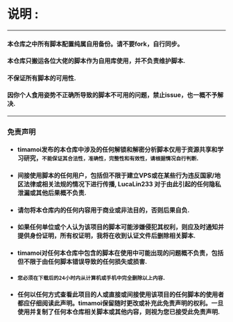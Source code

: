 # 说明 :
--------------------------------------------------------------------
#### 本仓库之中所有脚本配置纯属自用备份。请不要fork，自行同步。
#### 本仓库只搬运各位大佬的脚本作为自用库使用，并不负责维护脚本.
#### 不保证所有脚本的可用性.
#### 因你个人食用姿势不正确所导致的脚本不可用的问题，禁止issue，也一概不予解决.
---------------------------------------------------------------------    
### 免责声明
* #### timamoi发布的本仓库中涉及的任何解锁和解密分析脚本仅用于资源共享和学习研究，`不能保证其合法性，准确性，完整性和有效性，请根据情况自行判断`.
* #### 间接使用脚本的任何用户，包括但不限于建立VPS或在某些行为违反国家/地区法律或相关法规的情况下进行传播, LucaLin233 对于由此引起的任何隐私泄漏或其他后果概不负责.
* #### 请勿将本仓库内的任何内容用于商业或非法目的，否则后果自负.
* #### 如果任何单位或个人认为该项目的脚本可能涉嫌侵犯其权利，则应及时通知并提供身份证明，所有权证明，我将在收到认证文件后删除相关脚本.
* #### timamoi对任何本仓库中包含的脚本在使用中可能出现的问题概不负责，包括但不限于由任何脚本错误导致的任何损失或损害.
* #### `您必须在下载后的24小时内从计算机或手机中完全删除以上内容`.
* #### 任何以任何方式查看此项目的人或直接或间接使用该项目的任何脚本的使用者都应仔细阅读此声明。timamoi保留随时更改或补充此免责声明的权利。一旦使用并复制了任何本仓库相关脚本或其他内容，则视为您已接受此免责声明.

